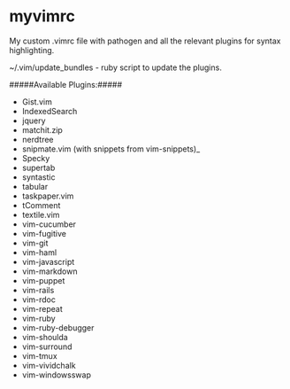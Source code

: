 myvimrc
=======

My custom .vimrc file with pathogen and all the relevant plugins for syntax highlighting.

~/.vim/update_bundles - ruby script to update the plugins.

#####Available Plugins:#####

*  Gist.vim
*  IndexedSearch
*  jquery
*  matchit.zip
*  nerdtree
*  snipmate.vim (with snippets from vim-snippets)_
*  Specky
*  supertab
*  syntastic
*  tabular
*  taskpaper.vim
*  tComment
*  textile.vim
*  vim-cucumber
*  vim-fugitive
*  vim-git
*  vim-haml
*  vim-javascript
*  vim-markdown
*  vim-puppet
*  vim-rails
*  vim-rdoc
*  vim-repeat
*  vim-ruby
*  vim-ruby-debugger
*  vim-shoulda
*  vim-surround
*  vim-tmux
*  vim-vividchalk
*  vim-windowsswap


